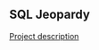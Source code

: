 ## SQL Jeopardy
[Project description](http://www.eecs.yorku.ca/course_archive/2016-17/F/3421/project/jeopardy/)